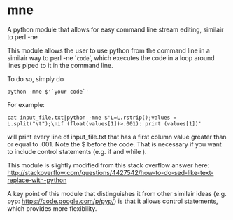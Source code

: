 # mne
A python module that allows for easy command line stream editing, similair to perl -ne 

This module allows the user to use python from the command line in a similair way to perl -ne '`code`', which executes the code in a loop around lines piped to it in the command line.

To do so, simply do

    python -mne $'`your code`' 

For example:

    cat input_file.txt|python -mne $'L=L.rstrip();values = L.split("\t");\nif (float(values[1])>.001): print (values[1])'

will print every line of input_file.txt that has a first column value greater than or equal to .001. Note the $ before the code. That is necessary if you want to include control statements (e.g. if and while ).

This module is slightly modified from this stack overflow answer here: http://stackoverflow.com/questions/4427542/how-to-do-sed-like-text-replace-with-python 

A key point of this module that distinguishes it from other similair ideas (e.g. pyp: https://code.google.com/p/pyp/) is that it allows control statements, which provides more flexibility. 
